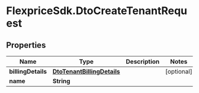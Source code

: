 # FlexpriceSdk.DtoCreateTenantRequest

## Properties

Name | Type | Description | Notes
------------ | ------------- | ------------- | -------------
**billingDetails** | [**DtoTenantBillingDetails**](DtoTenantBillingDetails.md) |  | [optional] 
**name** | **String** |  | 


